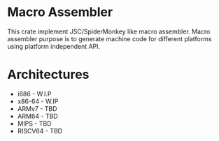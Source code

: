# Macro Assembler
This crate implement JSC/SpiderMonkey like macro assembler. Macro assembler purpose is to generate machine code for different platforms using platform independent API. 

# Architectures 
- i686 - W.I.P
- x86-64 - W.IP
- ARMv7 - TBD
- ARM64 - TBD
- MIPS - TBD
- RISCV64 - TBD